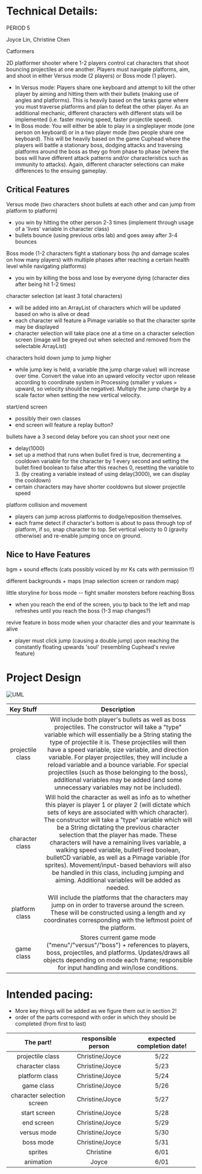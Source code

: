# Technical Details:

PERIOD 5

Joyce Lin, Christine Chen

Catformers

2D platformer shooter where 1-2 players control cat characters that shoot bouncing projectiles at one another. Players must navigate platforms, aim, and shoot in either Versus mode (2 players) or Boss mode (1 player).
- In Versus mode: Players share one keyboard and attempt to kill the other player by aiming and hitting them with their bullets (making use of angles and platforms). This is heavily based on the tanks game where you must traverse platforms and plan to defeat the other player. As an additional mechanic, different characters with different stats will be implemented (i.e. faster moving speed, faster projectile speed).
- In Boss mode: You will either be able to play in a singleplayer mode (one person on keyboard) or in a two player mode (two people share one keyboard). This will be heavily based on the game Cuphead where the players will battle a stationary boss, dodging attacks and traversing platforms around the boss as they go from phase to phase (where the boss will have different attack patterns and/or characteristics such as immunity to attacks). Again, different character selections can make differences to the ensuing gameplay.

## Critical Features
Versus mode (two characters shoot bullets at each other and can jump from platform to platform)
- you win by hitting the other person 2-3 times (implement through usage of a 'lives' variable in character class)
- bullets bounce (using previous orbs lab) and goes away after 3-4 bounces

Boss mode (1-2 characters fight a stationary boss (hp and damage scales on how many players) with multiple phases after reaching a certain health level while navigating platforms)
- you win by killing the boss and lose by everyone dying (character dies after being hit 1-2 times)

character selection (at least 3 total characters)
- will be added into an ArrayList of characters which will be updated based on who is alive or dead
- each character will feature a Pimage variable so that the character sprite may be displayed
- character selection will take place one at a time on a character selection screen (image will be greyed out when selected and removed from the selectable ArrayList)

characters hold down jump to jump higher
- while jump key is held, a variable (the jump charge value) will increase over time. Convert the value into an upward velocity vector upon release according to coordinate system in Processing (smaller y values = upward, so velocity should be negative). Multiply the jump charge by a scale factor when setting the new vertical velocity.

start/end screen
- possibly their own classes
- end screen will feature a replay button?

bullets have a 3 second delay before you can shoot your next one
- delay(1000)
- set up a method that runs when bullet fired is true, decrementing a cooldown variable for the character by 1 every second and setting the bullet fired boolean to false after this reaches 0, resetting the variable to 3. (by creating a variable instead of using delay(3000), we can display the cooldown)
- certain characters may have shorter cooldowns but slower projectile speed

platform collision and movement
- players can jump across platforms to dodge/reposition themselves.
- each frame detect if character's bottom is about to pass through top of platform, if so, snap character to top. Set vertical velocty to 0 (gravity otherwise) and re-enable jumping once on ground.

## Nice to Have Features
bgm + sound effects (cats possibly voiced by mr Ks cats with permission !!)

different backgrounds + maps (map selection screen or random map)

little storyline for boss mode -- fight smaller monsters before reaching Boss
- when you reach the end of the screen, you tp back to the left and map refreshes until you reach the boss (1-3 map changes?)

revive feature in boss mode when your character dies and your teammate is alive
- player must click jump (causing a double jump) upon reaching the constantly floating upwards 'soul' (resembling Cuphead's revive feature)


# Project Design

![UML](https://github.com/user-attachments/assets/37332c0b-36f2-4302-b1c4-f82e6f8b29b4)


|  Key Stuff           |  Description  |
| :------------------: | :-----------: |
|  projectile class   |   Will include both player's bullets as well as boss projectiles. The constructor will take a "type" variable which will essentially be a String stating the type of projectile it is. These projectiles will then have a speed variable, size variable, and direction variable. For player projectiles, they will include a reload variable and a bounce variable. For special projectiles (such as those belonging to the boss), additional variables may be added (and some unnecessary variables may not be included).    |
|  character class    |  Will hold the character as well as info as to whether this player is player 1 or player 2 (will dictate which sets of keys are associated with which character). The constructor will take a "type" variable which will be a String dictating the previous character selection that the player has made. These characters will have a remaining lives variable, a walking speed variable, bulletFired boolean, bulletCD variable, as well as a Pimage variable (for sprites). Movement/input-based behaviors will also be handled in this class, including jumping and aiming. Additional variables will be added as needed.    |
|  platform class     |  Will include the platforms that the characters may jump on in order to traverse around the screen. These will be constructed using a length and xy coordinates corresponding with the leftmost point of the platform.       |
|  game class    |  Stores current game mode ("menu"/"versus"/"boss") + references to players, boss, projectiles, and platforms. Updates/draws all objects depending on mode each frame; responsible for input handling and win/lose conditions.       |



# Intended pacing:
- More key things will be added as we figure them out in section 2!
- order of the parts correspond with order in which they should be completed (from first to last)

|  The part!           |  responsible person  |  expected completion date!  |
| :------------------: | :------------------: |  :-----------------------:  |
|  projectile class   |  Christine/Joyce     |   5/22    |
|  character class    |  Christine/Joyce     |   5/23    |
|  platform class     |  Christine/Joyce     |   5/24    |
|  game class   |  Christine/Joyce     |   5/26    |
|  character selection screen   |  Christine/Joyce     |   5/27    |
|  start screen   |  Christine/Joyce     |   5/28    |
|  end screen   |  Christine/Joyce     |   5/29    |
|  versus mode  |  Christine/Joyce     |   5/30    |
|  boss mode   |  Christine/Joyce     |   5/31    |
|  sprites   |  Christine     |   6/01    |
|  animation   |  Joyce     |   6/01    |
